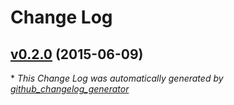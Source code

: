 # Change Log

## [v0.2.0](https://github.com/danielberkompas/number/tree/v0.2.0) (2015-06-09)



\* *This Change Log was automatically generated by [github_changelog_generator](https://github.com/skywinder/Github-Changelog-Generator)*